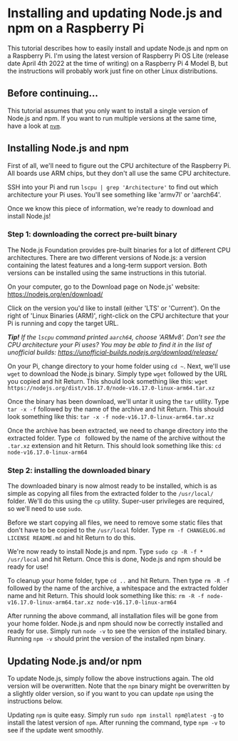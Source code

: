 # Installing and updating Node.js and npm on a Raspberry Pi
This tutorial describes how to easily install and update Node.js and npm on a Raspberry Pi.
I'm using the latest version of Raspberry Pi OS Lite (release date April 4th 2022 at the time of writing) on a Raspberry Pi 4 Model B, but the instructions will probably work just fine on other Linux distributions.

## Before continuing...
This tutorial assumes that you only want to install a single version of Node.js and npm. If you want to run multiple versions at the same time, have a look at [`nvm`](https://github.com/nvm-sh/nvm#about).

## Installing Node.js and npm
First of all, we'll need to figure out the CPU architecture of the Raspberry Pi.
All boards use ARM chips, but they don't all use the same CPU architecture.

SSH into your Pi and run `lscpu | grep 'Architecture'` to find out which architecture your Pi uses. You'll see something like 'armv7l' or 'aarch64'.

Once we know this piece of information, we're ready to download and install Node.js!

### Step 1: downloading the correct pre-built binary
The Node.js Foundation provides pre-built binaries for a lot of different CPU architectures.
There are two different versions of Node.js: a version containing the latest features and a long-term support version. Both versions can be installed using the same instructions in this tutorial.

On your computer, go to the Download page on Node.js' website:
https://nodejs.org/en/download/

Click on the version you'd like to install (either 'LTS' or 'Current').
On the right of 'Linux Binaries (ARM)', right-click on the CPU architecture that your Pi is running and copy the target URL.

***Tip!*** *If the `lscpu` command printed `aarch64`, choose 'ARMv8'. Don't see the CPU architecture your Pi uses? You may be able to find it in the list of unofficial builds:
https://unofficial-builds.nodejs.org/download/release/*

On your Pi, change directory to your home folder using `cd ~`.
Next, we'll use `wget` to download the Node.js binary. Simply type `wget` followed by the URL you copied and hit Return. This should look something like this:
`wget https://nodejs.org/dist/v16.17.0/node-v16.17.0-linux-arm64.tar.xz`

Once the binary has been download, we'll untar it using the `tar` utility. Type `tar -x -f` followed by the name of the archive and hit Return. This should look something like this: `tar -x -f node-v16.17.0-linux-arm64.tar.xz`

Once the archive has been extracted, we need to change directory into the extracted folder. Type `cd ` followed by the name of the archive without the `.tar.xz` extension and hit Return. This should look something like this: `cd node-v16.17.0-linux-arm64`

### Step 2: installing the downloaded binary
The downloaded binary is now almost ready to be installed, which is as simple as copying all files from the extracted folder to the `/usr/local/` folder. We'll do this using the `cp` utility. Super-user privileges are required, so we'll need to use `sudo`.

Before we start copying all files, we need to remove some static files that don't have to be copied to the `/usr/local` folder. Type `rm -f CHANGELOG.md LICENSE README.md` and hit Return to do this.

We're now ready to install Node.js and npm. Type `sudo cp -R -f * /usr/local` and hit Return. Once this is done, Node.js and npm should be ready for use!

To cleanup your home folder, type `cd ..` and hit Return. Then type `rm -R -f` followed by the name of the archive, a whitespace and the extracted folder name and hit Return. This should look something like this: `rm -R -f node-v16.17.0-linux-arm64.tar.xz node-v16.17.0-linux-arm64`

After running the above command, all installation files will be gone from your home folder.
Node.js and npm should now be correctly installed and ready for use. Simply run `node -v` to see the version of the installed binary. Running `npm -v` should print the version of the installed npm binary.

## Updating Node.js and/or npm
To update Node.js, simply follow the above instructions again. The old version will be overwritten. Note that the `npm` binary might be overwritten by a slightly older version, so if you want to you can update `npm` using the instructions below.

Updating `npm` is quite easy. Simply run `sudo npm install npm@latest -g` to install the latest version of `npm`. After running the command, type `npm -v` to see if the update went smoothly.
